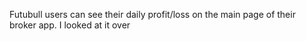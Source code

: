 Futubull users can see their daily profit/loss on the main page of their broker app. I looked at it over 
